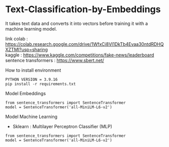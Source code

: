 # Text-Classification-by-Embeddings

It takes text data and converts it into vectors before training it with a machine learning model.

link colab : https://colab.research.google.com/drive/1WfxCi8Vl1DkTb4Evaa30ntdRDHQXZTMI?usp=sharing <br>
kaggle : https://www.kaggle.com/competitions/fake-news/leaderboard <br>
sentence transformers : https://www.sbert.net/ <br>

How to install environment <br>

```
PYTHON VERSION = 3.9.16 
pip install -r requirements.txt
```

Model Embeddings
  
```
from sentence_transformers import SentenceTransformer
model = SentenceTransformer('all-MiniLM-L6-v2')
```

Model Machine Learning <br>
- Sklearn : Multilayer Perceptron Classifier (MLP)
  
```
from sentence_transformers import SentenceTransformer
model = SentenceTransformer('all-MiniLM-L6-v2')
```

